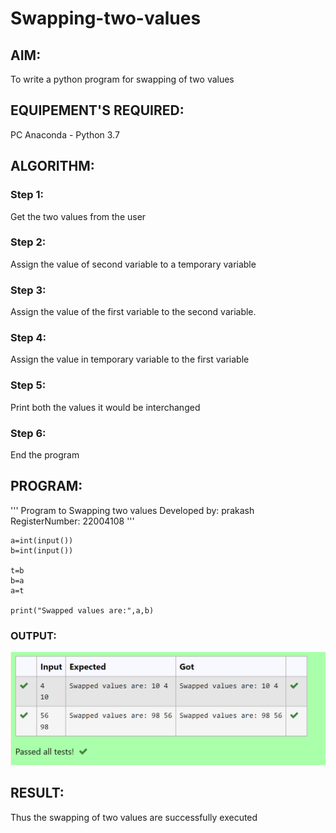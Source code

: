 # Swapping-two-values
## AIM:
To write a python program for swapping of two values
## EQUIPEMENT'S REQUIRED: 
PC
Anaconda - Python 3.7
## ALGORITHM: 
### Step 1:
Get the two values from the user
### Step 2: 
Assign the value of second variable to a temporary variable 
### Step 3: 
Assign the value of the first variable to the second variable.
### Step 4:  
Assign the value in temporary variable to the first variable
### Step 5: 
Print both the values it would be interchanged
### Step 6: 
End the program
## PROGRAM:
''' 
Program to Swapping two values
Developed by: prakash
RegisterNumber: 22004108
'''
```
a=int(input())
b=int(input())

t=b
b=a
a=t

print("Swapped values are:",a,b)
```
### OUTPUT:

![output](/OP.png)




## RESULT:
Thus the swapping of two values are successfully executed



